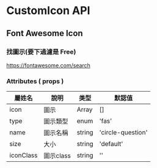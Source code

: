 # CustomIcon API

## Font Awesome Icon

### 找圖示(要下過濾是 Free)
https://fontawesome.com/search

### Attributes ( props )
| 屬姓名     | 說明         | 类型    | 默認值             |
| --------- | ------------ | ------- | ----------------- |
| icon      | 圖示          | Array  | []                 |
| type      | 圖示類型      | enum    | 'fas'             |
| name      | 圖示名稱      | string  | 'circle-question' |
| size      | 大小          | string  | 'default'         |
| iconClass | 圖示class     | string  | ''                |